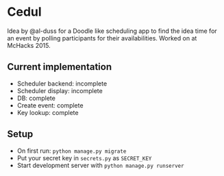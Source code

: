 # Cedul

Idea by @al-duss for a Doodle like scheduling app to find the idea time for an event by polling participants for their availabilities. Worked on at McHacks 2015.

## Current implementation
- Scheduler backend: incomplete
- Scheduler display: incomplete
- DB: complete
- Create event: complete
- Key lookup: complete

## Setup

- On first run: ```python manage.py migrate```
- Put your secret key in ```secrets.py``` as ```SECRET_KEY```
- Start development server with ```python manage.py runserver```